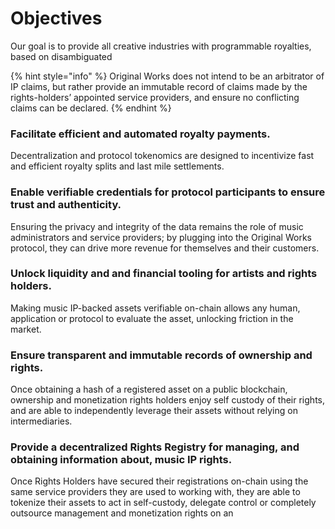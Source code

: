 # Objectives

Our goal is to provide all creative industries with programmable royalties, based on disambiguated&#x20;

{% hint style="info" %}
Original Works does not intend to be an arbitrator of IP claims, but rather provide an immutable record of claims made by the rights-holders’ appointed service providers, and ensure no conflicting claims can be declared.
{% endhint %}

### Facilitate efficient and automated royalty payments.

Decentralization and protocol tokenomics are designed to incentivize fast and efficient royalty splits and last mile settlements.

### Enable verifiable credentials for protocol participants to ensure trust and authenticity.

Ensuring the privacy and integrity of the data remains the role of music administrators and service providers; by plugging into the Original Works protocol, they can drive more revenue for themselves and their customers.&#x20;

### Unlock liquidity and and financial tooling for artists and rights holders.

Making music IP-backed assets verifiable on-chain allows any human, application or protocol to evaluate the asset, unlocking friction in the market.

### Ensure transparent and immutable records of ownership and rights.

Once obtaining a hash of a registered asset on a public blockchain, ownership and monetization rights holders enjoy self custody of their rights, and are able to independently leverage their assets without relying on intermediaries.

### Provide a decentralized Rights Registry for managing, and obtaining information about, music IP rights.

Once Rights Holders have secured their registrations on-chain using the same service providers they are used to working with, they are able to tokenize their assets to act in self-custody, delegate control or completely outsource management and monetization rights on an&#x20;
